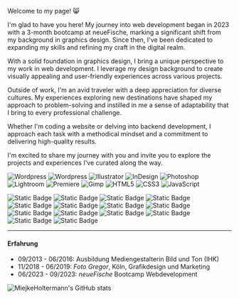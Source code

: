 Welcome to my page! 😸

I'm glad to have you here! My journey into web development began in 2023 with a 3-month bootcamp at neueFische, marking a significant shift from my background in graphics design. Since then, I've been dedicated to expanding my skills and refining my craft in the digital realm.

With a solid foundation in graphics design, I bring a unique perspective to my work in web development. I leverage my design background to create visually appealing and user-friendly experiences across various projects.

Outside of work, I'm an avid traveler with a deep appreciation for diverse cultures. My experiences exploring new destinations have shaped my approach to problem-solving and instilled in me a sense of adaptability that I bring to every professional challenge.

Whether I'm coding a website or delving into backend development, I approach each task with a methodical mindset and a commitment to delivering high-quality results.

I'm excited to share my journey with you and invite you to explore the projects and experiences I've curated along the way.

![Wordpress](https://img.shields.io/badge/Wordpress-21759B?style=for-the-badge&logo=wordpress&logoColor=white)
![Wordpress](https://img.shields.io/badge/Tailwind-0BAFCE?style=for-the-badge&logo=tailwind&logoColor=white)
![Illustrator](https://img.shields.io/badge/Adobe%20Illustrator-FF9A00?style=for-the-badge&logo=adobe%20illustrator&logoColor=300000)
![InDesign](https://img.shields.io/badge/Adobe%20InDesign-FF3366?style=for-the-badge&logo=Adobe%20InDesign&logoColor=490220)
![Photoshop](https://img.shields.io/badge/Adobe%20Photoshop-31A8FF?style=for-the-badge&logo=Adobe%20Photoshop&logoColor=black)
![Lightroom](https://img.shields.io/badge/Adobe%20Lightroom-31A8FF?style=for-the-badge&logo=Adobe%20Lightroom&logoColor=000000)
![Premiere](https://img.shields.io/badge/Adobe%20Premiere%20Pro-9999FF?style=for-the-badge&logo=Adobe%20Premiere%20Pro&logoColor=00005a)
![Gimp](https://img.shields.io/badge/gimp-5C5543?style=for-the-badge&logo=gimp&logoColor=white)
![HTML5](https://img.shields.io/badge/HTML5-E34F26?style=for-the-badge&logo=html5&logoColor=white)
![CSS3](https://img.shields.io/badge/CSS3-1572B6?style=for-the-badge&logo=css3&logoColor=white)
![JavaScript](https://img.shields.io/badge/JavaScript-000000?style=for-the-badge&logo=javascript&logoColor=F7DF1E)
![]()

![Static Badge](https://img.shields.io/badge/WordPress%20-%20%2321759B?style=for-the-badge&logo=WordPress&logoColor=white&labelColor=%2321759B)
![Static Badge](https://img.shields.io/badge/Illustrator%20-%20%23FF9A00?style=for-the-badge&logo=Adobe%20Illustrator&logoColor=white&labelColor=%23FF9A00)
![Static Badge](https://img.shields.io/badge/InDesign%20-%20%23FF3366?style=for-the-badge&logo=Adobe%20InDesign&logoColor=%23FF3366&labelColor=550124&color=550124)
![Static Badge](https://img.shields.io/badge/Photoshop%20-%20%2331A8FF?style=for-the-badge&logo=Adobe%20Photoshop&logoColor=%2331A8FF&labelColor=00294a&color=00294a)
![Static Badge](https://img.shields.io/badge/Premiere%20-%20%239999FF?style=for-the-badge&logo=Adobe%20Premiere%20Pro&logoColor=%239999FF&labelColor=000066&color=000066)
![Static Badge](https://img.shields.io/badge/AfterEffects%20-%20%23bd78eb?style=for-the-badge&logo=Adobe%20After%20Effects&logoColor=%23bd78eb&labelColor=260053&color=260053)
![Static Badge](https://img.shields.io/badge/LightRoom%20-%20%2331A8FF?style=for-the-badge&logo=Adobe%20LightRoom&logoColor=white&labelColor=%2331A8FF)
![Static Badge](https://img.shields.io/badge/HTML%20-%20%23E34F26?style=for-the-badge&logo=HTML5&logoColor=white&labelColor=%23E34F26)
![Static Badge](https://img.shields.io/badge/CSS%20-%20%231572B6?style=for-the-badge&logo=CSS3&logoColor=white&labelColor=%231572B6)
![Static Badge](https://img.shields.io/badge/JavaScript%20-%20%234D4D4D?logo=JavaScript&logoColor=%23F7DF1E)
![Static Badge](https://img.shields.io/badge/React%20-%20%2361DAFB?style=for-the-badge&logo=React&logoColor=white&labelColor=%2361DAFB)
![Static Badge](https://img.shields.io/badge/Next.js%20-%20%23000000?style=for-the-badge&logo=Next.js&logoColor=white&labelColor=%23000000)
![Static Badge](https://img.shields.io/badge/styled-components%20-%20%23DB7093?style=for-the-badge&logo=styled-components&logoColor=white&labelColor=%23DB7093)
![Static Badge](https://img.shields.io/badge/Tailwind%20-%20%2306B6D4?style=for-the-badge&logo=Tailwind%20CSS&logoColor=white&labelColor=%2306B6D4)


---

#### Erfahrung

- 09/2013 - 06/2016: Ausbildung Mediengestalterin Bild und Ton (IHK)
- 11/2018 - 06/2019: *Foto Gregor*, Köln, Grafikdesign und Marketing
- 06/2023 - 09/2023: *neueFische* Bootcamp Webdevelopment


![MiejkeHoltermann's GitHub stats](https://github-readme-stats.vercel.app/api?username=MiejkeHoltermann&show_icons=true&theme=great-gatsby)










